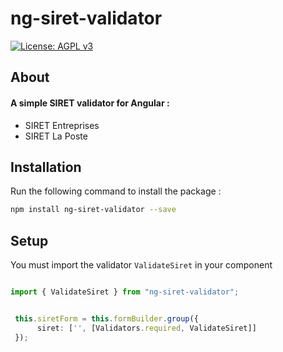 # ng-siret-validator
[![License: AGPL v3](https://img.shields.io/badge/License-AGPL%20v3-blue.svg)](http://www.gnu.org/licenses/agpl-3.0)
## About
#### A simple SIRET validator for Angular :

* SIRET Entreprises
* SIRET La Poste 
## Installation

Run the following command to install the package :

```sh
npm install ng-siret-validator --save
```

## Setup

You must import the validator ``` ValidateSiret ``` in your component

```ts

import { ValidateSiret } from "ng-siret-validator";


 this.siretForm = this.formBuilder.group({
      siret: ['', [Validators.required, ValidateSiret]]
 });

```
